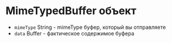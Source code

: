 # MimeTypedBuffer объект

* `mimeType` String - mimeType буфер, который вы отправляете
* `data` Buffer - фактическое содержимое буфера